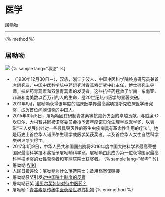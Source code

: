 # 医学

<!--sec data-title="名单" data-id="section0" data-show=false ces-->
[屠呦呦](#屠呦呦)
<!--endsec-->

---


{% method %}
## 屠呦呦
![](https://cdn.jsdelivr.net/gh/witnessgpi/PICXimg@main/categories/image.3ygwod1gst40.png)
{% sample lang="事迹" %}
- （1930年12月30日－），汉族，浙江宁波人，中国中医科学院终身研究员兼首席研究员，中国中医科学院中药研究所青蒿素研究中心主任，博士研究生导师，抗疟药青蒿素和双氢青蒿素的发现者。这些抗疟药拯救了华南、东南亚、非洲和南美数以百万计的人的生命，是20世纪热带医学的显著突破。
-  2011年9月，屠呦呦获得该年度的临床医学界最高奖项拉斯克临床医学研究奖，成为首位问鼎该奖的中国人。
-  2015年10月5日，屠呦呦因在研制青蒿素等抗疟药方面的卓越贡献，与威廉·C·坎贝尔、大村智共同被诺奖委员会授予该年度诺贝尔生理学或医学奖，以表彰“三人发展出针对一些最具毁灭性的寄生虫疾病具有革命性作用的疗法”。她是历史上首位华人诺贝尔生理学或医学奖获奖者，以及首位华人女性自然科学类诺贝尔奖得主。
- 2017年1月9日，中华人民共和国国务院将2016年度中国大陆科学界最高荣誉国家最高科学技术奖授予屠呦呦科学家。屠呦呦由此成为第一位获得国家最高科学技术奖的女性获奖者和非两院院士获奖者。
{% sample lang="参考" %}
- 屠呦呦 [WIKI](https://zh.wikipedia.org/zh-hans/%E5%B1%A0%E5%91%A6%E5%91%A6)
- 人民日报评论：[屠呦呦为什么落选院士](http://scitech.people.com.cn/n/2015/1005/c399290-27664739.html)；备用[档案馆链接](https://web.archive.org/web/20220117125955/http://scitech.people.com.cn/n/2015/1005/c399290-27664739.html)
- 屠呦呦获奖引发[对中国院士制度的反思](https://www.bbc.com/zhongwen/simp/china/2015/10/151005_china_tu_youyou)
- 屠呦呦获奖 [诺贝尔奖如何对待中医药？](https://www.bbc.com/zhongwen/simp/world/2015/10/151005_tu_nobel_prize_chinese_medicine)
- 屠呦呦：[青蒿素是传统中医药给世界的礼物](https://www.bbc.com/zhongwen/simp/china/2015/10/151005_china_nobel_medicine_tu-youyou)
{% endmethod %}
